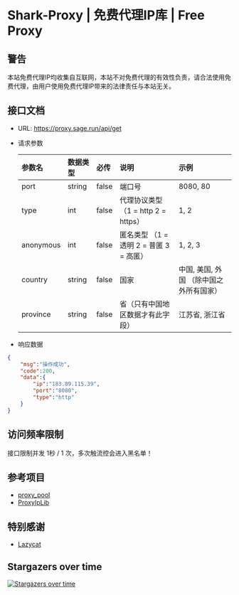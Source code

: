 # Shark-Proxy | 免费代理IP库 | Free Proxy

## 警告
本站免费代理IP均收集自互联网，本站不对免费代理的有效性负责，请合法使用免费代理，由用户使用免费代理IP带来的法律责任与本站无关。

## 接口文档
* URL: https://proxy.sage.run/api/get
* 请求参数

    | 参数名 | 数据类型 | 必传 | 说明 | 示例 |
    | :---|:---| :---| :--- | :--- |
    |port|string|false|端口号|8080, 80|
    |type|int|false|代理协议类型 （1 = http 2 = https）|1, 2|
    |anonymous|int|false|匿名类型 （1 = 透明 2 = 普匿 3 = 高匿）|1, 2, 3|
    |country|string|false|国家|中国, 美国, 外国 （除中国之外所有国家）|
    |province|string|false|省（只有中国地区数据才有此字段）|江苏省, 浙江省|

* 响应数据
```json
{
    "msg":"操作成功",
    "code":200,
    "data":{
        "ip":"183.89.115.39",
        "port":"8080",
        "type":"http"
    }
}
```

## 访问频率限制
接口限制并发 1秒 / 1 次，多次触流控会进入黑名单！

## 参考项目
 - [proxy_pool](https://github.com/jhao104/proxy_pool)
 - [ProxyIpLib](https://github.com/jiangxianli/ProxyIpLib)

## 特别感谢
 - [Lazycat](https://github.com/1054711110)

## Stargazers over time

[![Stargazers over time](https://starchart.cc/Sage520/shark_proxy.svg)](https://starchart.cc/Sage520/shark_proxy)
